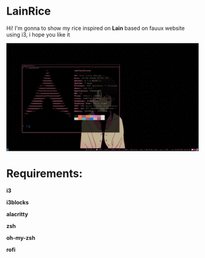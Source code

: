 # LainRice

Hi! I'm gonna to show my rice inspired on **Lain**  based on fauux website using i3, i hope you like it 

![Screenshot Rice](https://raw.githubusercontent.com/NeewJax/LainRice/main/assets/image.png)

# Requirements:

**i3** 

**i3blocks** 

**alacritty** 

**zsh**

**oh-my-zsh**

**rofi**

